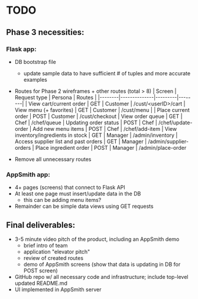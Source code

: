 # TODO

## Phase 3 necessities:

### Flask app:

- DB bootstrap file
    - update sample data to have sufficient # of tuples and more accurate examples
- Routes for Phase 2 wireframes + other routes (total > 8)
    | Screen | Request type | Persona | Routes |
    |--------|--------------|---------|--------|
    | View cart/current order | GET  | Customer | /cust/\<userID>/cart
    | View menu (+ favorites) | GET  | Customer | /cust/menu |
    | Place current order     | POST | Customer | /cust/checkout
    | View order queue        | GET  | Chef | /chef/queue
    | Updating order status   | POST | Chef | /chef/update-order
    | Add new menu items      | POST | Chef | /chef/add-item
    | View inventory/ingredients in stock | GET | Manager | /admin/inventory
    | Access supplier list and past orders | GET | Manager | /admin/supplier-orders
    | Place ingredient order  | POST | Manager | /admin/place-order
    
- Remove all unnecessary routes 

### AppSmith app:
- 4+ pages (screens) that connect to Flask API
- At least one page must insert/update data in the DB
    - this can be adding menu items?
- Remainder can be simple data views using GET requests

## Final deliverables:
- 3-5 minute video pitch of the product, including an AppSmith demo
    - brief intro of team
    - application "elevator pitch"
    - review of created routes
    - demo of AppSmith screens (show that data is updating in DB for POST screen)
- GitHub repo w/ all necessary code and infrastructure; include top-level updated README.md 
- UI implemented in AppSmith server